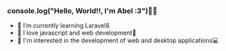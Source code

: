 ### console.log("Hello, World!!, I'm Abel :3")🎅👋
- 🌱 I’m currently learning Laravel8
- 💛 I love javascript and web development💙
- 👀 I'm interested in the development of web and desktop applications💻

